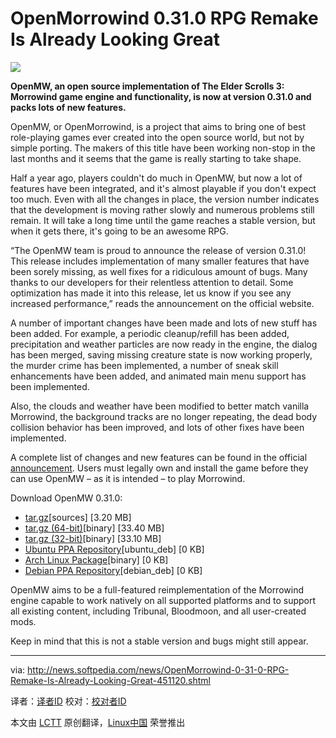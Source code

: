 OpenMorrowind 0.31.0 RPG Remake Is Already Looking Great
================================================================================
![](http://i1-news.softpedia-static.com/images/news2/OpenMorrowind-0-31-0-RPG-Remake-Is-Already-Looking-Great-451120-2.jpg)

**OpenMW, an open source implementation of The Elder Scrolls 3: Morrowind game engine and functionality, is now at version 0.31.0 and packs lots of new features.**

OpenMW, or OpenMorrowind, is a project that aims to bring one of best role-playing games ever created into the open source world, but not by simple porting. The makers of this title have been working non-stop in the last months and it seems that the game is really starting to take shape.

Half a year ago, players couldn't do much in OpenMW, but now a lot of features have been integrated, and it's almost playable if you don't expect too much. Even with all the changes in place, the version number indicates that the development is moving rather slowly and numerous problems still remain. It will take a long time until the game reaches a stable version, but when it gets there, it's going to be an awesome RPG.

“The OpenMW team is proud to announce the release of version 0.31.0! This release includes implementation of many smaller features that have been sorely missing, as well fixes for a ridiculous amount of bugs. Many thanks to our developers for their relentless attention to detail. Some optimization has made it into this release, let us know if you see any increased performance,” reads the announcement on the official website.

A number of important changes have been made and lots of new stuff has been added. For example, a periodic cleanup/refill has been added, precipitation and weather particles are now ready in the engine, the dialog has been merged, saving missing creature state is now working properly, the murder crime has been implemented, a number of sneak skill enhancements have been added, and animated main menu support has been implemented.

Also, the clouds and weather have been modified to better match vanilla Morrowind, the background tracks are no longer repeating, the dead body collision behavior has been improved, and lots of other fixes have been implemented.

A complete list of changes and new features can be found in the official [announcement][1]. Users must legally own and install the game before they can use OpenMW – as it is intended – to play Morrowind. 

Download OpenMW 0.31.0:

- [tar.gz][2][sources] [3.20 MB]
- [tar.gz (64-bit)][3][binary] [33.40 MB]
- [tar.gz (32-bit)][4][binary] [33.10 MB]
- [Ubuntu PPA Repository][5][ubuntu_deb] [0 KB]
- [Arch Linux Package][6][binary] [0 KB]
- [Debian PPA Repository][7][debian_deb] [0 KB]

OpenMW aims to be a full-featured reimplementation of the Morrowind engine capable to work natively on all supported platforms and to support all existing content, including Tribunal, Bloodmoon, and all user-created mods.

Keep in mind that this is not a stable version and bugs might still appear.

--------------------------------------------------------------------------------

via: http://news.softpedia.com/news/OpenMorrowind-0-31-0-RPG-Remake-Is-Already-Looking-Great-451120.shtml

译者：[译者ID](https://github.com/译者ID) 校对：[校对者ID](https://github.com/校对者ID)

本文由 [LCTT](https://github.com/LCTT/TranslateProject) 原创翻译，[Linux中国](http://linux.cn/) 荣誉推出

[1]:https://openmw.org/2014/openmw-0-31-0/
[2]:https://github.com/OpenMW/openmw/archive/openmw-0.31.0.tar.gz
[3]:https://github.com/OpenMW/openmw/releases/download/openmw-0.31.0/openmw-0.31.0-Linux-64Bit.tar.gz
[4]:https://github.com/OpenMW/openmw/releases/download/openmw-0.31.0/openmw-0.31.0-Linux.tar.gz
[5]:https://launchpad.net/~openmw/+archive/openmw
[6]:https://aur.archlinux.org/packages/?O=0&K=openmw
[7]:http://forum.openmw.org/viewtopic.php?f=20&t=1298